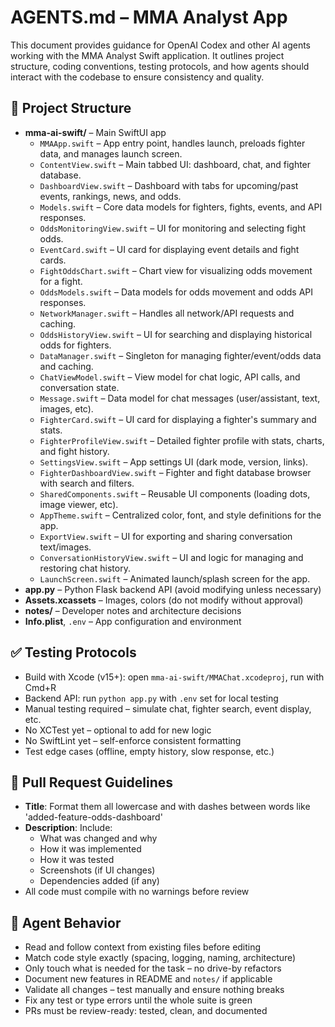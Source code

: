 # AGENTS.md – MMA Analyst App
This document provides guidance for OpenAI Codex and other AI agents working with the MMA Analyst Swift application. It outlines project structure, coding conventions, testing protocols, and how agents should interact with the codebase to ensure consistency and quality.

## 📁 Project Structure
- **mma-ai-swift/** – Main SwiftUI app
  - `MMAApp.swift` – App entry point, handles launch, preloads fighter data, and manages launch screen.
  - `ContentView.swift` – Main tabbed UI: dashboard, chat, and fighter database.
  - `DashboardView.swift` – Dashboard with tabs for upcoming/past events, rankings, news, and odds.
  - `Models.swift` – Core data models for fighters, fights, events, and API responses.
  - `OddsMonitoringView.swift` – UI for monitoring and selecting fight odds.
  - `EventCard.swift` – UI card for displaying event details and fight cards.
  - `FightOddsChart.swift` – Chart view for visualizing odds movement for a fight.
  - `OddsModels.swift` – Data models for odds movement and odds API responses.
  - `NetworkManager.swift` – Handles all network/API requests and caching.
  - `OddsHistoryView.swift` – UI for searching and displaying historical odds for fighters.
  - `DataManager.swift` – Singleton for managing fighter/event/odds data and caching.
  - `ChatViewModel.swift` – View model for chat logic, API calls, and conversation state.
  - `Message.swift` – Data model for chat messages (user/assistant, text, images, etc).
  - `FighterCard.swift` – UI card for displaying a fighter's summary and stats.
  - `FighterProfileView.swift` – Detailed fighter profile with stats, charts, and fight history.
  - `SettingsView.swift` – App settings UI (dark mode, version, links).
  - `FighterDashboardView.swift` – Fighter and fight database browser with search and filters.
  - `SharedComponents.swift` – Reusable UI components (loading dots, image viewer, etc).
  - `AppTheme.swift` – Centralized color, font, and style definitions for the app.
  - `ExportView.swift` – UI for exporting and sharing conversation text/images.
  - `ConversationHistoryView.swift` – UI and logic for managing and restoring chat history.
  - `LaunchScreen.swift` – Animated launch/splash screen for the app.
- **app.py** – Python Flask backend API (avoid modifying unless necessary)
- **Assets.xcassets** – Images, colors (do not modify without approval)
- **notes/** – Developer notes and architecture decisions
- **Info.plist**, `.env` – App configuration and environment


## ✅ Testing Protocols
- Build with Xcode (v15+): open `mma-ai-swift/MMAChat.xcodeproj`, run with Cmd+R
- Backend API: run `python app.py` with `.env` set for local testing
- Manual testing required – simulate chat, fighter search, event display, etc.
- No XCTest yet – optional to add for new logic
- No SwiftLint yet – self-enforce consistent formatting
- Test edge cases (offline, empty history, slow response, etc.)


## 🔀 Pull Request Guidelines
- **Title**: Format them all lowercase and with dashes between words like 'added-feature-odds-dashboard'
- **Description**: Include:
  - What was changed and why
  - How it was implemented
  - How it was tested
  - Screenshots (if UI changes)
  - Dependencies added (if any)
- All code must compile with no warnings before review


## 🤖 Agent Behavior
- Read and follow context from existing files before editing
- Match code style exactly (spacing, logging, naming, architecture)
- Only touch what is needed for the task – no drive-by refactors
- Document new features in README and `notes/` if applicable
- Validate all changes – test manually and ensure nothing breaks
- Fix any test or type errors until the whole suite is green
- PRs must be review-ready: tested, clean, and documented